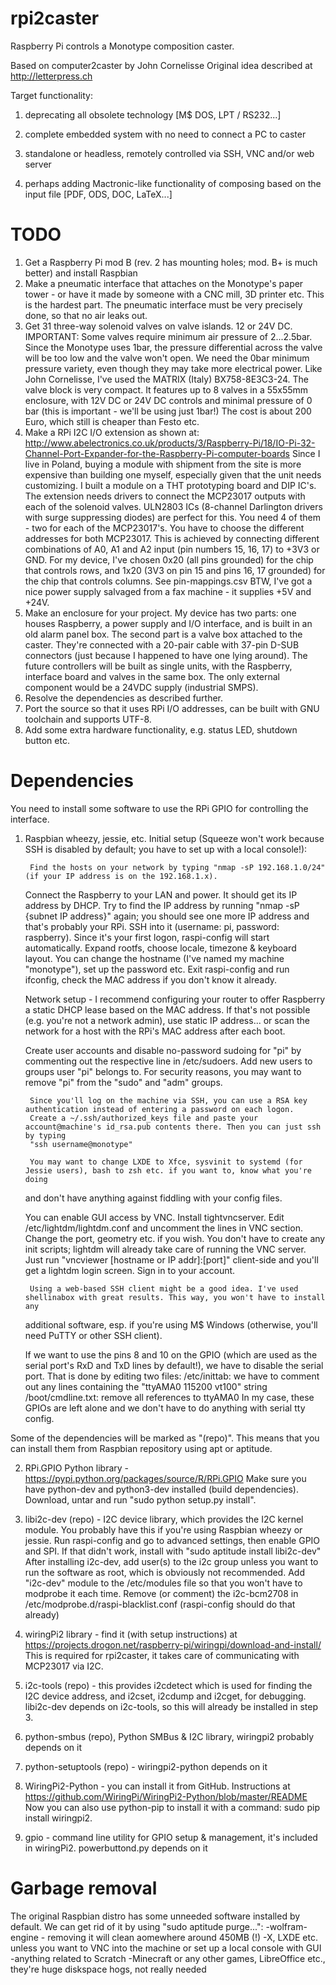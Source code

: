 rpi2caster
==========

Raspberry Pi controls a Monotype composition caster.


Based on computer2caster by John Cornelisse
Original idea described at http://letterpress.ch

Target functionality:

1. deprecating all obsolete technology [M$ DOS, LPT / RS232...]

2. complete embedded system with no need to connect a PC to caster

3. standalone or headless, remotely controlled via SSH, VNC and/or web server

4. perhaps adding Mactronic-like functionality of composing based on the input file [PDF, ODS, DOC, LaTeX...]


TODO
====

1. Get a Raspberry Pi mod B (rev. 2 has mounting holes; mod. B+ is much better)  and install Raspbian
2. Make a pneumatic interface that attaches on the Monotype's paper tower - or have it made by someone with a CNC mill, 3D printer etc. 
	This is the hardest part. The pneumatic interface must be very precisely done, so that no air leaks out.
3. Get 31 three-way solenoid valves on valve islands. 12 or 24V DC. 
	IMPORTANT: Some valves require minimum air pressure of 2...2.5bar. Since the Monotype uses 1bar, 
	the pressure differential across the valve will be too low and the valve won't open. We need the 0bar minimum 
	pressure variety, even though they may take more electrical power.
	Like John Cornelisse, I've used the MATRIX (Italy) BX758-8E3C3-24. The valve block is very compact. It features up to 8 valves in 
	a 55x55mm enclosure, with 12V DC or 24V DC controls and minimal pressure of 0 bar (this is important - we'll be using just 1bar!) 
	The cost is about 200 Euro, which still is cheaper than Festo etc.
4. Make a RPi I2C I/O extension as shown at:
	http://www.abelectronics.co.uk/products/3/Raspberry-Pi/18/IO-Pi-32-Channel-Port-Expander-for-the-Raspberry-Pi-computer-boards
	Since I live in Poland, buying a module with shipment from the site is more expensive than building one myself, 
	especially given that the unit needs customizing. I built a module on a THT prototyping board and DIP IC's. The extension needs 
	drivers to connect the MCP23017 outputs with each of the solenoid valves. ULN2803 ICs (8-channel Darlington drivers 
	with surge suppressing diodes) are perfect for this. You need 4 of them - two for each of the MCP23017's.
	You have to choose the different addresses for both MCP23017. This is achieved by connecting different combinations of A0, A1
	and A2 input (pin numbers 15, 16, 17) to +3V3 or GND. For my device, I've chosen 0x20 (all pins grounded) for the chip that 
	controls rows, and 1x20 (3V3 on pin 15 and pins 16, 17 grounded) for the chip that controls columns. See pin-mappings.csv 
	BTW, I've got a nice power supply salvaged from a fax machine - it supplies +5V and +24V.
5. Make an enclosure for your project. My device has two parts: one houses Raspberry, a power supply and I/O interface, and is built in an
	old alarm panel box. The second part is a valve box attached to the caster. They're connected with a 20-pair cable with 37-pin 
	D-SUB connectors (just because I happened to have one lying around). The future controllers will be built as single units, with
	the Raspberry, interface board and valves in the same box. The only external component would be a 24VDC supply (industrial SMPS).
6. Resolve the dependencies as described further.
7. Port the source so that it uses RPi I/O addresses, can be built with GNU toolchain and supports UTF-8. 
8. Add some extra hardware functionality, e.g. status LED, shutdown button etc.


Dependencies
============

You need to install some software to use the RPi GPIO for controlling the interface.

1. Raspbian wheezy, jessie, etc.
	Initial setup (Squeeze won't work because SSH is disabled by default; you have to set up with a local console!):

        Find the hosts on your network by typing "nmap -sP 192.168.1.0/24" (if your IP address is on the 192.168.1.x).
	Connect the Raspberry to your LAN and power. It should get its IP address by DHCP. Try to find the IP address by running 
        "nmap -sP {subnet IP address}" again; you should see one more IP address and that's probably your RPi.
        SSH into it (username: pi, password: raspberry). Since it's your first logon, raspi-config will start automatically. 
        Expand rootfs, choose locale, timezone & keyboard layout. You can change the hostname (I've named my machine "monotype"), 
        set up the password etc. 
        Exit raspi-config and run ifconfig, check the MAC address if you don't know it already.

	Network setup - I recommend configuring your router to offer Raspberry a static DHCP lease based on the MAC address. 
	If that's not possible (e.g. you're not a network admin), use static IP address... or scan the network for a host 
	with the RPi's MAC address after each boot. 
 
	Create user accounts and disable no-password sudoing for "pi" by commenting out the respective line in /etc/sudoers.
	Add new users to groups user "pi" belongs to. For security reasons, you may want to  remove "pi" from the "sudo" and "adm" groups.
        
        Since you'll log on the machine via SSH, you can use a RSA key authentication instead of entering a password on each logon.
        Create a ~/.ssh/authorized_keys file and paste your account@machine's id_rsa.pub contents there. Then you can just ssh by typing
        "ssh username@monotype" 

        You may want to change LXDE to Xfce, sysvinit to systemd (for Jessie users), bash to zsh etc. if you want to, know what you're doing 
	and don't have anything against fiddling with your config files.

	You can enable GUI access by VNC. Install tightvncserver. Edit /etc/lightdm/lightdm.conf and uncomment the lines in VNC section. 
	Change the port, geometry etc. if you wish. You don't have to create any init scripts; lightdm will already take care of running the
	VNC server. Just run "vncviewer [hostname or IP addr]:[port]" client-side and you'll get a lightdm login screen. Sign in to your account.

        Using a web-based SSH client might be a good idea. I've used shellinabox with great results. This way, you won't have to install any
	additional software, esp. if you're using M$ Windows (otherwise, you'll need PuTTY or other SSH client).

	If we want to use the pins 8 and 10 on the GPIO (which are used as the serial port's RxD and TxD lines by default!), we have to disable
	the serial port. That is done by editing two files:
	/etc/inittab: we have to comment out any lines containing the "ttyAMA0 115200 vt100" string
	/boot/cmdline.txt: remove all references to ttyAMA0
	In my case, these GPIOs are left alone and we don't have to do anything with serial tty config.
	 

Some of the dependencies will be marked as "(repo)". This means that you can install them from Raspbian repository using apt or aptitude.

2. RPi.GPIO Python library - https://pypi.python.org/packages/source/R/RPi.GPIO
	Make sure you have python-dev and python3-dev installed (build dependencies). Download, untar and run "sudo python setup.py install".
3. libi2c-dev (repo) - I2C device library, which provides the I2C kernel module.
	You probably have this if you're using Raspbian wheezy or jessie. Run raspi-config and go to advanced settings, then enable GPIO and SPI.
	If that didn't work, install with "sudo aptitude install libi2c-dev"
	After installing i2c-dev, add user(s) to the i2c group unless you want to run the software as root, which is obviously not recommended. 
	Add "i2c-dev" module to the /etc/modules file so that you won't have to modprobe it each time.
	Remove (or comment) the i2c-bcm2708 in /etc/modprobe.d/raspi-blacklist.conf (raspi-config should do that already)

4. wiringPi2 library - find it (with setup instructions) at https://projects.drogon.net/raspberry-pi/wiringpi/download-and-install/
	This is required for rpi2caster, it takes care of communicating with MCP23017 via I2C.
5. i2c-tools (repo) - this provides i2cdetect which is used for finding the I2C device address, and i2cset, i2cdump and i2cget, for debugging.
	libi2c-dev depends on i2c-tools, so this will already be installed in step 3.
6. python-smbus (repo), Python SMBus & I2C library, wiringpi2 probably depends on it
7. python-setuptools (repo) - wiringpi2-python depends on it
8. WiringPi2-Python - you can install it from GitHub. Instructions at https://github.com/WiringPi/WiringPi2-Python/blob/master/README
	Now you can also use python-pip to install it with a command: sudo pip install wiringpi2.
9. gpio - command line utility for GPIO setup & management, it's included in wiringPi2. powerbuttond.py depends on it


Garbage removal
===============

The original Raspbian distro has some unneeded software installed by default. We can get rid of it by using "sudo aptitude purge...":
-wolfram-engine - removing it will clean aomewhere around 450MB (!)
-X, LXDE etc. unless you want to VNC into the machine or set up a local console with GUI
-anything related to Scratch
-Minecraft or any other games, LibreOffice etc., they're huge diskspace hogs, not really needed
